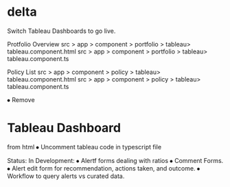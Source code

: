 # delta
 
Switch Tableau Dashboards to go live.

Protfolio Overview 
src > app > component > portfolio > tableau> tableau.component.html
src > app > component > portfolio > tableau> tableau.component.ts

Policy List
src > app > component > policy > tableau> tableau.component.html
src > app > component > policy > tableau> tableau.component.ts

⦁	Remove <h1>Tableau Dashboard</h1> from html
⦁	Uncomment tableau code in typescript file

Status:
In Development:
⦁	Alertf forms dealing with ratios
⦁	Comment Forms.
⦁	Alert edit form for recommendation, actions taken, and outcome.
⦁	Workflow to query alerts vs curated data.
